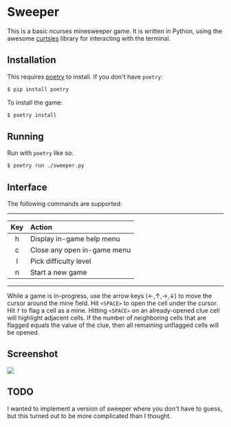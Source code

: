 # Sweeper

This is a basic ncurses minesweeper game.
It is written in Python, using the awesome [curtsies](https://github.com/bpython/curtsies) library for interacting with the terminal.

## Installation

This requires [poetry](https://python-poetry.org/) to install.
If you don't have `poetry`:

```bash
$ pip install poetry
```

To install the game:

```bash
$ poetry install
```

## Running

Run with `poetry` like so:

```bash
$ poetry run ./sweeper.py
```

## Interface

The following commands are supported:

------------------------------------
| Key | Action                      |
| :-: | :--                         |
| h   | Display in-game help menu   |
| c   | Close any open in-game menu |
| l   | Pick difficulty level       |
| n   | Start a new game            |
------------------------------------

While a game is in-progress, use the arrow keys (←,↑,→,↓) to move the cursor around the mine field.
Hit `<SPACE>` to open the cell under the cursor.
Hit `f` to flag a cell as a mine.
Hitting `<SPACE>` on an already-opened clue cell will highlight adjacent cells.
If the number of neighboring cells that are flagged equals the value of the clue, then all remaining unflagged cells will be opened.

## Screenshot

<img src="https://raw.github.com/igor47/sweeper/master/sweeper.png" />

## TODO

I wanted to implement a version of sweeper where you don't have to guess, but this turned out to be more complicated than I thought.
